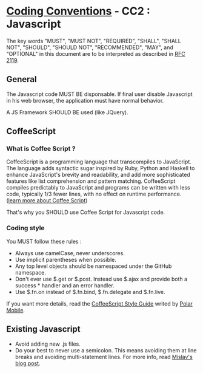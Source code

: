 # [Coding Conventions](https://github.com/kdubuc/coding-conventions/blob/master/README.md) - CC2 : Javascript

The key words "MUST", "MUST NOT", "REQUIRED", "SHALL", "SHALL NOT", "SHOULD",
"SHOULD NOT", "RECOMMENDED", "MAY", and "OPTIONAL" in this document are to be
interpreted as described in [RFC 2119][].

[RFC 2119]: http://www.ietf.org/rfc/rfc2119.txt
[PSR-0]: https://github.com/php-fig/fig-standards/blob/master/accepted/PSR-0.md
[PSR-1]: https://github.com/php-fig/fig-standards/blob/master/accepted/PSR-1-basic-coding-standard.md

## General

The Javascript code MUST BE disponsable. If final user disable Javascript in his web browser, the application must have normal behavior.

A JS Framework SHOULD BE used (like JQuery).

## CoffeeScript

### What is Coffee Script ?

CoffeeScript is a programming language that transcompiles to JavaScript. The language adds syntactic sugar inspired by Ruby, Python and Haskell to enhance JavaScript's brevity and readability, and add more sophisticated features like list comprehension and pattern matching. CoffeeScript compiles predictably to JavaScript and programs can be written with less code, typically 1/3 fewer lines, with no effect on runtime performance. ([learn more about Coffee Script](http://en.wikipedia.org/wiki/CoffeeScript))

That's why you SHOULD use Coffee Script for Javascript code.

### Coding style

You MUST follow these rules :

* Always use camelCase, never underscores.
* Use implicit parentheses when possible.
* Any top level objects should be namespaced under the GitHub namespace.
* Don't ever use $.get or $.post. Instead use $.ajax and provide both a success * handler and an error handler.
* Use $.fn.on instead of $.fn.bind, $.fn.delegate and $.fn.live.

If you want more details, read the [CoffeeScript Style Guide](https://github.com/polarmobile/coffeescript-style-guide/blob/master/README.md) writed by [Polar Mobile](https://github.com/polarmobile).

## Existing Javascript

* Avoid adding new .js files.
* Do your best to never use a semicolon. This means avoiding them at line breaks and avoiding multi-statement lines. For more info, read [Mislav's blog post](http://mislav.uniqpath.com/2010/05/semicolons/).
